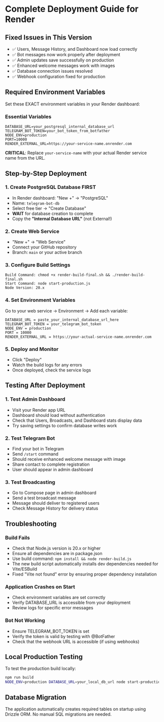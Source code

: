 # Complete Deployment Guide for Render

## Fixed Issues in This Version
- ✅ Users, Message History, and Dashboard now load correctly
- ✅ Bot messages now work properly after deployment  
- ✅ Admin updates save successfully on production
- ✅ Enhanced welcome messages work with images
- ✅ Database connection issues resolved
- ✅ Webhook configuration fixed for production

## Required Environment Variables

Set these EXACT environment variables in your Render dashboard:

### Essential Variables
```
DATABASE_URL=your_postgresql_internal_database_url
TELEGRAM_BOT_TOKEN=your_bot_token_from_botfather
NODE_ENV=production
PORT=10000
RENDER_EXTERNAL_URL=https://your-service-name.onrender.com
```

**CRITICAL**: Replace `your-service-name` with your actual Render service name from the URL.

## Step-by-Step Deployment

### 1. Create PostgreSQL Database FIRST
- In Render dashboard: "New +" → "PostgreSQL"
- Name: `telegram-bot-db` 
- Select free tier → "Create Database"
- **WAIT** for database creation to complete
- Copy the **"Internal Database URL"** (not External!)

### 2. Create Web Service
- "New +" → "Web Service"
- Connect your GitHub repository
- Branch: `main` or your active branch

### 3. Configure Build Settings
```
Build Command: chmod +x render-build-final.sh && ./render-build-final.sh
Start Command: node start-production.js
Node Version: 20.x
```

### 4. Set Environment Variables
Go to your web service → Environment → Add each variable:

```
DATABASE_URL = paste_your_internal_database_url_here
TELEGRAM_BOT_TOKEN = your_telegram_bot_token
NODE_ENV = production  
PORT = 10000
RENDER_EXTERNAL_URL = https://your-actual-service-name.onrender.com
```

### 5. Deploy and Monitor
- Click "Deploy"
- Watch the build logs for any errors
- Once deployed, check the service logs

## Testing After Deployment

### 1. Test Admin Dashboard
- Visit your Render app URL
- Dashboard should load without authentication
- Check that Users, Broadcasts, and Dashboard stats display data
- Try saving settings to confirm database writes work

### 2. Test Telegram Bot
- Find your bot in Telegram
- Send `/start` command
- Should receive enhanced welcome message with image
- Share contact to complete registration
- User should appear in admin dashboard

### 3. Test Broadcasting
- Go to Compose page in admin dashboard
- Send a test broadcast message
- Message should deliver to registered users
- Check Message History for delivery status

## Troubleshooting

### Build Fails
- Check that Node.js version is 20.x or higher
- Ensure all dependencies are in package.json
- Use build command: `npm install && node render-build.js`
- The new build script automatically installs dev dependencies needed for Vite/ESBuild
- Fixed "Vite not found" error by ensuring proper dependency installation

### Application Crashes on Start
- Check environment variables are set correctly
- Verify DATABASE_URL is accessible from your deployment
- Review logs for specific error messages

### Bot Not Working
- Ensure TELEGRAM_BOT_TOKEN is set
- Verify the token is valid by testing with @BotFather
- Check that the webhook URL is accessible (if using webhooks)

## Local Production Testing

To test the production build locally:

```bash
npm run build
NODE_ENV=production DATABASE_URL=your_local_db_url node start-production.js
```

## Database Migration

The application automatically creates required tables on startup using Drizzle ORM. No manual SQL migrations are needed.